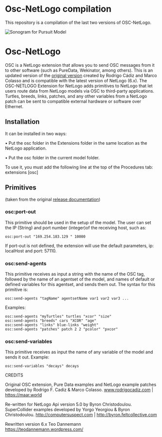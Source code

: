 # Osc-NetLogo compilation  

This repository is a compilation of the last two versions of OSC-NetLogo.

![Sonogram for Pursuit Model](https://user-images.githubusercontent.com/862847/217657353-2f975dd1-1a6f-430a-a3c4-81e66a4b9d7a.png)

# Osc-NetLogo
OSC is a NetLogo extension that allows you to send OSC messages from it to other software (such as PureData, Wekinator, among others). This is an updated version of the [original version](https://quod.lib.umich.edu/cgi/p/pod/dod-idx/osc-netlogo-a-tool-for-exploring-the-sonification-of-complex.pdf?c=icmc;idno=bbp2372.2012.069;format=pdf) created by Rodrigo Cádiz and Marco Colasso and is compatible with the latest version of NetLogo (6.x).
The OSC-NETLOGO Extension for NetLogo adds primitives to NetLogo that let users route data from NetLogo models via OSC to third-party applications. Turtles, breeds, links, patches, and any other variables from a NetLogo patch can be sent to compatible external hardware or software over Ethernet.

## Installation 
It can be installed in two ways:

• Put the osc folder in the Extensions folder in the same location as the NetLogo application.

• Put the osc folder in the current model folder.

To use it, you must add the following line at the top of the Procedures tab: extensions [osc]

## Primitives 
(taken from the original [release documentation](https://quod.lib.umich.edu/cgi/p/pod/dod-idx/osc-netlogo-a-tool-for-exploring-the-sonification-of-complex.pdf?c=icmc;idno=bbp2372.2012.069;format=pdf))

### osc:port-out
This primitive should be used in the setup of the model. The user can set the IP (String) and port number (integer)of the receiving host, such as:
```
osc:port-out "169.254.183.129 " 10000
````

If port-out is not defined, the extension will use the default parameters, ip: localHost and port: 57110.

### osc:send-agents 
This primitive receives as input a string with the name of the OSC tag, followed by the name of an agentset of the model, and names of default or defined variables for this agentset, and sends them out. The syntax for this primitive is:
```
osc:send-agents "tagName" agentsetName var1 var2 var3 ...
```
Examples:
```
osc:send-agents "myTurtles" turtles "xcor" "size"
osc:send-agents "breeds" cars "XCOR" "age"
osc:send-agents "links" blue-links "weight"
osc:send-agents "patches" patch 2 2 "pcolor" "pxcor"
```
### osc:send-variables
This primitive receives as input the name of any variable of the model and sends it out. Example:
```
osc:send-variables "decays" decays
```

CREDITS

Original OSC extension, Pure Data examples and NetLogo example patches developed by Rodrigo F. Cadiz & Marco Colasso.
www.rodrigocadiz.com | https://maar.world

Re-written for NetLogo Api version 5.0 by Byron Christodoulou.
SuperCollider examples developed by Yorgo Yeorgiou & Byron Christodoulou.
http://computersuspect.com | http://byron.feltcollective.com


Rewritten version 6.x Teo Dannemann
https://teodannemann.wordpress.com/
